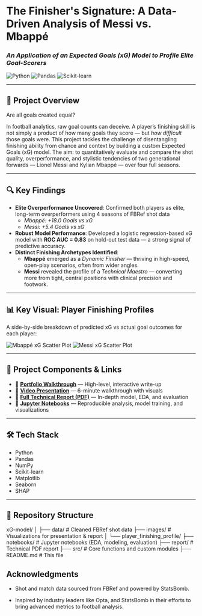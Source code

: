 # The Finisher's Signature: A Data-Driven Analysis of Messi vs. Mbappé  
### *An Application of an Expected Goals (xG) Model to Profile Elite Goal-Scorers*

![Python](https://img.shields.io/badge/Python-3.9-blue?logo=python)
![Pandas](https://img.shields.io/badge/Pandas-1.3+-lightgrey?logo=pandas)
![Scikit-learn](https://img.shields.io/badge/Scikit--learn-0.24+-orange?logo=scikit-learn)

---

## 📌 Project Overview

Are all goals created equal?

In football analytics, raw goal counts can deceive. A player’s finishing skill is not simply a product of how many goals they score — but *how difficult* those goals were. This project tackles the challenge of disentangling finishing ability from chance and context by building a custom Expected Goals (xG) model. The aim: to quantitatively evaluate and compare the shot quality, overperformance, and stylistic tendencies of two generational forwards — Lionel Messi and Kylian Mbappé — over four full seasons.

---

## 🔍 Key Findings

- **Elite Overperformance Uncovered**: Confirmed both players as elite, long-term overperformers using 4 seasons of FBRef shot data  
  - *Mbappé: +18.0 Goals vs xG*  
  - *Messi: +5.4 Goals vs xG*
- **Robust Model Performance**: Developed a logistic regression-based xG model with **ROC AUC = 0.83** on hold-out test data — a strong signal of predictive accuracy.
- **Distinct Finishing Archetypes Identified**:  
  - **Mbappé** emerged as a *Dynamic Finisher* — thriving in high-speed, open-play scenarios, often from wider angles.  
  - **Messi** revealed the profile of a *Technical Maestro* — converting more from tight, central positions with clinical precision and footwork.

---

## 📊 Key Visual: Player Finishing Profiles

A side-by-side breakdown of predicted xG vs actual goal outcomes for each player:

![Mbappé xG Scatter Plot](https://github.com/Clarkey33/xG-model/blob/main/images/player_finishing_profile/mbappe_shot_xG_predicted_xG.png?raw=true)
![Messi xG Scatter Plot](https://github.com/Clarkey33/xG-model/blob/main/images/player_finishing_profile/messi_shot_xG_predicted_xG.png?raw=true)

---

## 🧭 Project Components & Links

- 🔗 **[Portfolio Walkthrough](https://clarkey33.github.io/xG-model/)** — High-level, interactive write-up  
- 🎥 **[Video Presentation](https://www.youtube.com/watch?v=4pMvgw1hn94)** — 6-minute walkthrough with visuals  
- 📄 **[Full Technical Report (PDF)](https://github.com/Clarkey33/xG-model/blob/main/report/player_finishing_profile_report.pdf)** — In-depth model, EDA, and evaluation  
- 📓 **[Jupyter Notebooks](https://github.com/Clarkey33/xG-model/tree/main/notebooks)** — Reproducible analysis, model training, and visualizations

---

## 🛠 Tech Stack

- Python  
- Pandas  
- NumPy  
- Scikit-learn  
- Matplotlib  
- Seaborn  
- SHAP  

---

## 📁 Repository Structure

xG-model/
│
├── data/ # Cleaned FBRef shot data
├── images/ # Visualizations for presentation & report
│ └── player_finishing_profile/
├── notebooks/ # Jupyter notebooks (EDA, modeling, evaluation)
├── report/ # Technical PDF report
├── src/ # Core functions and custom modules
├── README.md # This file


## Acknowledgments
*   Shot and match data sourced from FBRef and powered by StatsBomb.

*   Inspired by industry leaders like Opta, and StatsBomb in their efforts to bring advanced metrics to football analysis.